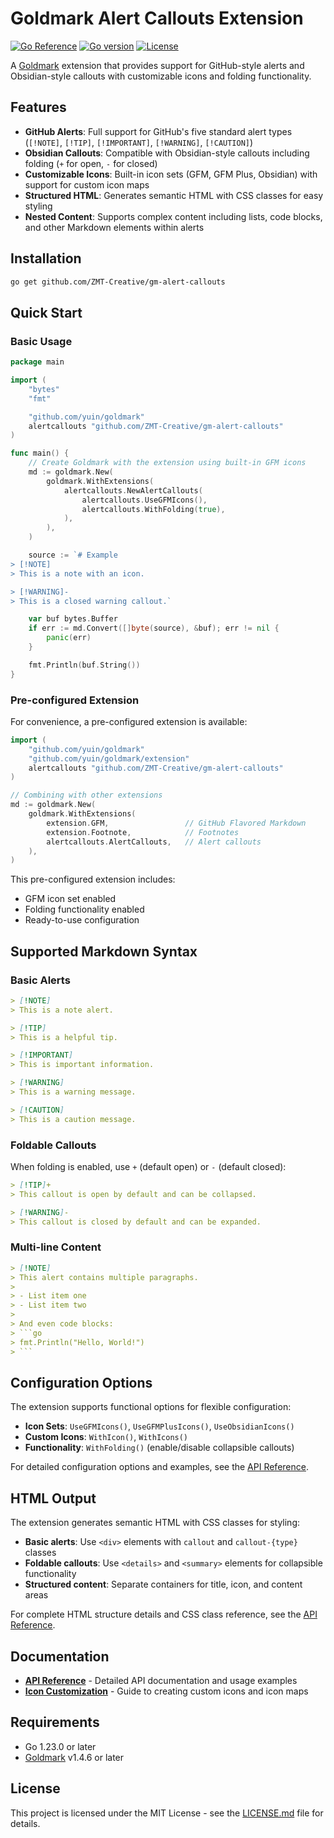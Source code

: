 # Goldmark Alert Callouts Extension

[![Go Reference](https://pkg.go.dev/badge/github.com/ZMT-Creative/gm-alert-callouts.svg)](https://pkg.go.dev/github.com/ZMT-Creative/gm-alert-callouts)
[![Go version](https://img.shields.io/github/go-mod/go-version/ZMT-Creative/gm-alert-callouts)](https://github.com/ZMT-Creative/gm-alert-callouts)
[![License](https://img.shields.io/github/license/ZMT-Creative/gm-alert-callouts)](./LICENSE.md)

A [Goldmark](https://github.com/yuin/goldmark) extension that provides support for GitHub-style alerts and Obsidian-style callouts with customizable icons and folding functionality.

## Features

- **GitHub Alerts**: Full support for GitHub's five standard alert types (`[!NOTE]`, `[!TIP]`, `[!IMPORTANT]`, `[!WARNING]`, `[!CAUTION]`)
- **Obsidian Callouts**: Compatible with Obsidian-style callouts including folding (`+` for open, `-` for closed)
- **Customizable Icons**: Built-in icon sets (GFM, GFM Plus, Obsidian) with support for custom icon maps
- **Structured HTML**: Generates semantic HTML with CSS classes for easy styling
- **Nested Content**: Supports complex content including lists, code blocks, and other Markdown elements within alerts

## Installation

```bash
go get github.com/ZMT-Creative/gm-alert-callouts
```

## Quick Start

### Basic Usage

```go
package main

import (
    "bytes"
    "fmt"

    "github.com/yuin/goldmark"
    alertcallouts "github.com/ZMT-Creative/gm-alert-callouts"
)

func main() {
    // Create Goldmark with the extension using built-in GFM icons
    md := goldmark.New(
        goldmark.WithExtensions(
            alertcallouts.NewAlertCallouts(
                alertcallouts.UseGFMIcons(),
                alertcallouts.WithFolding(true),
            ),
        ),
    )

    source := `# Example
> [!NOTE]
> This is a note with an icon.

> [!WARNING]-
> This is a closed warning callout.`

    var buf bytes.Buffer
    if err := md.Convert([]byte(source), &buf); err != nil {
        panic(err)
    }

    fmt.Println(buf.String())
}
```

### Pre-configured Extension

For convenience, a pre-configured extension is available:

```go
import (
    "github.com/yuin/goldmark"
    "github.com/yuin/goldmark/extension"
    alertcallouts "github.com/ZMT-Creative/gm-alert-callouts"
)

// Combining with other extensions
md := goldmark.New(
    goldmark.WithExtensions(
        extension.GFM,                 // GitHub Flavored Markdown
        extension.Footnote,            // Footnotes
        alertcallouts.AlertCallouts,   // Alert callouts
    ),
)
```

This pre-configured extension includes:

- GFM icon set enabled
- Folding functionality enabled
- Ready-to-use configuration

## Supported Markdown Syntax

### Basic Alerts

```markdown
> [!NOTE]
> This is a note alert.

> [!TIP]
> This is a helpful tip.

> [!IMPORTANT]
> This is important information.

> [!WARNING]
> This is a warning message.

> [!CAUTION]
> This is a caution message.
```

### Foldable Callouts

When folding is enabled, use `+` (default open) or `-` (default closed):

```markdown
> [!TIP]+
> This callout is open by default and can be collapsed.

> [!WARNING]-
> This callout is closed by default and can be expanded.
```

### Multi-line Content

```markdown
> [!NOTE]
> This alert contains multiple paragraphs.
>
> - List item one
> - List item two
>
> And even code blocks:
> ```go
> fmt.Println("Hello, World!")
> ```
```

## Configuration Options

The extension supports functional options for flexible configuration:

- **Icon Sets**: `UseGFMIcons()`, `UseGFMPlusIcons()`, `UseObsidianIcons()`
- **Custom Icons**: `WithIcon()`, `WithIcons()`
- **Functionality**: `WithFolding()` (enable/disable collapsible callouts)

For detailed configuration options and examples, see the [API Reference](docs/FEATURES.md#configuration-options).

## HTML Output

The extension generates semantic HTML with CSS classes for styling:

- **Basic alerts**: Use `<div>` elements with `callout` and `callout-{type}` classes
- **Foldable callouts**: Use `<details>` and `<summary>` elements for collapsible functionality
- **Structured content**: Separate containers for title, icon, and content areas

For complete HTML structure details and CSS class reference, see the [API Reference](docs/FEATURES.md#html-output-structure).

## Documentation

- **[API Reference](docs/FEATURES.md)** - Detailed API documentation and usage examples
- **[Icon Customization](docs/ICONMAPS.md)** - Guide to creating custom icons and icon maps

## Requirements

- Go 1.23.0 or later
- [Goldmark](https://github.com/yuin/goldmark) v1.4.6 or later

## License

This project is licensed under the MIT License - see the [LICENSE.md](LICENSE.md) file for details.
